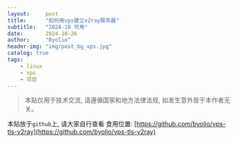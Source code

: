 ```yaml
---
layout:     post
title:      "如何用vps建立v2ray服务器"
subtitle:   "2024-10 可用"
date:       2024-10-26
author:     "Byolio"
header-img: "img/post_bg_vps.jpg"
catalog: true
tags:
    - linux
    - vps
    - 项目
---
```

> 本贴仅用于技术交流, 请遵循国家和地方法律法规, 如发生意外皆于本作者无关。

本贴放于`github`上, 请大家自行查看
食用位置: [https://github.com/byolio/vps-tls-v2ray](https://github.com/byolio/vps-tls-v2ray)